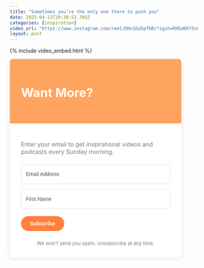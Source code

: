 ```yaml
---
title: "Sometimes you’re the only one there to push you"
date: 2025-04-13T20:38:53.705Z
categories: [inspiration]
video_url: "https://www.instagram.com/reel/DHv1Da5p7bB/?igsh=MXEwNXY3cWFlNmNoZQ=="
layout: post
---
```


{% include video_embed.html %}

<div>
<form action="https://app.kit.com/forms/6215175/subscriptions" style="background-color: rgb(255, 255, 255); border-radius: 8px;" class="seva-form formkit-form" method="post" data-sv-form="6215175" data-uid="c88001cb94" data-format="inline" data-version="5" data-options="{&quot;settings&quot;:{&quot;after_subscribe&quot;:{&quot;action&quot;:&quot;message&quot;,&quot;success_message&quot;:&quot;Success! Now check your email to confirm your subscription.&quot;,&quot;redirect_url&quot;:&quot;&quot;},&quot;analytics&quot;:{&quot;google&quot;:null,&quot;fathom&quot;:null,&quot;facebook&quot;:null,&quot;segment&quot;:null,&quot;pinterest&quot;:null,&quot;sparkloop&quot;:null,&quot;googletagmanager&quot;:null},&quot;modal&quot;:{&quot;trigger&quot;:&quot;timer&quot;,&quot;scroll_percentage&quot;:null,&quot;timer&quot;:5,&quot;devices&quot;:&quot;all&quot;,&quot;show_once_every&quot;:15},&quot;powered_by&quot;:{&quot;show&quot;:false,&quot;url&quot;:&quot;https://partners.kit.com/bbk?utm_campaign=poweredby&amp;utm_content=form&quot;},&quot;recaptcha&quot;:{&quot;enabled&quot;:false},&quot;return_visitor&quot;:{&quot;action&quot;:&quot;show&quot;,&quot;custom_content&quot;:&quot;&quot;},&quot;slide_in&quot;:{&quot;display_in&quot;:&quot;bottom_right&quot;,&quot;trigger&quot;:&quot;timer&quot;,&quot;scroll_percentage&quot;:null,&quot;timer&quot;:5,&quot;devices&quot;:&quot;all&quot;,&quot;show_once_every&quot;:15},&quot;sticky_bar&quot;:{&quot;display_in&quot;:&quot;top&quot;,&quot;trigger&quot;:&quot;timer&quot;,&quot;scroll_percentage&quot;:null,&quot;timer&quot;:5,&quot;devices&quot;:&quot;all&quot;,&quot;show_once_every&quot;:15}},&quot;version&quot;:&quot;5&quot;}" min-width="400 500 600 700 800"><div data-style="card"><div style="background-color: rgb(255, 164, 94);" data-element="column" class="formkit-column"><div style="background-image: url(&quot;https://embed.filekitcdn.com/e/6QZNdQXDn4UDF1So1QiNs1/fxDA85has5yaUApkheVeU6&quot;); opacity: 0.2;" class="formkit-background"></div><div class="formkit-header" style="color: rgb(255, 255, 255); font-size: 22px; font-weight: 700;" data-element="header"><h2>Want More?</h2></div></div><div data-element="column" class="formkit-column"><div class="formkit-subheader" style="color: rgb(125, 125, 125); font-size: 16px;" data-element="subheader"><p>Enter your email to get inspirational videos and podcasts every Sunday morning. </p></div><ul class="formkit-alert formkit-alert-error" data-element="errors" data-group="alert"></ul><div data-element="fields" class="seva-fields formkit-fields"><div class="formkit-field"><input class="formkit-input" name="email_address" style="color: rgb(46, 29, 60); border-color: rgb(227, 227, 227); border-radius: 4px; font-weight: 400;" aria-label="Email Address" placeholder="Email Address" required="" type="email"></div><div class="formkit-field"><input class="formkit-input" aria-label="First Name" style="color: rgb(46, 29, 60); border-color: rgb(227, 227, 227); border-radius: 4px; font-weight: 400;" name="fields[first_name]" placeholder="First Name" type="text"></div><button data-element="submit" class="formkit-submit formkit-submit" style="color: rgb(255, 255, 255); background-color: rgb(255, 128, 62); border-radius: 24px; font-weight: 700;"><div class="formkit-spinner"><div></div><div></div><div></div></div><span class="">Subscribe</span></button></div><div class="formkit-guarantee" style="color: rgb(125, 125, 125); font-size: 13px; font-weight: 400;" data-element="guarantee">We won't send you spam. Unsubscribe at any time.</div></div></div><style>.formkit-form[data-uid="c88001cb94"] *{box-sizing:border-box;}.formkit-form[data-uid="c88001cb94"]{-webkit-font-smoothing:antialiased;-moz-osx-font-smoothing:grayscale;}.formkit-form[data-uid="c88001cb94"] legend{border:none;font-size:inherit;margin-bottom:10px;padding:0;position:relative;display:table;}.formkit-form[data-uid="c88001cb94"] fieldset{border:0;padding:0.01em 0 0 0;margin:0;min-width:0;}.formkit-form[data-uid="c88001cb94"] body:not(:-moz-handler-blocked) fieldset{display:table-cell;}.formkit-form[data-uid="c88001cb94"] h1,.formkit-form[data-uid="c88001cb94"] h2,.formkit-form[data-uid="c88001cb94"] h3,.formkit-form[data-uid="c88001cb94"] h4,.formkit-form[data-uid="c88001cb94"] h5,.formkit-form[data-uid="c88001cb94"] h6{color:inherit;font-size:inherit;font-weight:inherit;}.formkit-form[data-uid="c88001cb94"] h2{font-size:1.5em;margin:1em 0;}.formkit-form[data-uid="c88001cb94"] h3{font-size:1.17em;margin:1em 0;}.formkit-form[data-uid="c88001cb94"] p{color:inherit;font-size:inherit;font-weight:inherit;}.formkit-form[data-uid="c88001cb94"] ol:not([template-default]),.formkit-form[data-uid="c88001cb94"] ul:not([template-default]),.formkit-form[data-uid="c88001cb94"] blockquote:not([template-default]){text-align:left;}.formkit-form[data-uid="c88001cb94"] p:not([template-default]),.formkit-form[data-uid="c88001cb94"] hr:not([template-default]),.formkit-form[data-uid="c88001cb94"] blockquote:not([template-default]),.formkit-form[data-uid="c88001cb94"] ol:not([template-default]),.formkit-form[data-uid="c88001cb94"] ul:not([template-default]){color:inherit;font-style:initial;}.formkit-form[data-uid="c88001cb94"] .ordered-list,.formkit-form[data-uid="c88001cb94"] .unordered-list{list-style-position:outside !important;padding-left:1em;}.formkit-form[data-uid="c88001cb94"] .list-item{padding-left:0;}.formkit-form[data-uid="c88001cb94"][data-format="modal"]{display:none;}.formkit-form[data-uid="c88001cb94"][data-format="slide in"]{display:none;}.formkit-form[data-uid="c88001cb94"][data-format="sticky bar"]{display:none;}.formkit-sticky-bar .formkit-form[data-uid="c88001cb94"][data-format="sticky bar"]{display:block;}.formkit-form[data-uid="c88001cb94"] .formkit-input,.formkit-form[data-uid="c88001cb94"] .formkit-select,.formkit-form[data-uid="c88001cb94"] .formkit-checkboxes{width:100%;}.formkit-form[data-uid="c88001cb94"] .formkit-button,.formkit-form[data-uid="c88001cb94"] .formkit-submit{border:0;border-radius:5px;color:#ffffff;cursor:pointer;display:inline-block;text-align:center;font-size:15px;font-weight:500;cursor:pointer;margin-bottom:15px;overflow:hidden;padding:0;position:relative;vertical-align:middle;}.formkit-form[data-uid="c88001cb94"] .formkit-button:hover,.formkit-form[data-uid="c88001cb94"] .formkit-submit:hover,.formkit-form[data-uid="c88001cb94"] .formkit-button:focus,.formkit-form[data-uid="c88001cb94"] .formkit-submit:focus{outline:none;}.formkit-form[data-uid="c88001cb94"] .formkit-button:hover > span,.formkit-form[data-uid="c88001cb94"] .formkit-submit:hover > span,.formkit-form[data-uid="c88001cb94"] .formkit-button:focus > span,.formkit-form[data-uid="c88001cb94"] .formkit-submit:focus > span{background-color:rgba(0,0,0,0.1);}.formkit-form[data-uid="c88001cb94"] .formkit-button > span,.formkit-form[data-uid="c88001cb94"] .formkit-submit > span{display:block;-webkit-transition:all 300ms ease-in-out;transition:all 300ms ease-in-out;padding:12px 24px;}.formkit-form[data-uid="c88001cb94"] .formkit-input{background:#ffffff;font-size:15px;padding:12px;border:1px solid #e3e3e3;-webkit-flex:1 0 auto;-ms-flex:1 0 auto;flex:1 0 auto;line-height:1.4;margin:0;-webkit-transition:border-color ease-out 300ms;transition:border-color ease-out 300ms;}.formkit-form[data-uid="c88001cb94"] .formkit-input:focus{outline:none;border-color:#1677be;-webkit-transition:border-color ease 300ms;transition:border-color ease 300ms;}.formkit-form[data-uid="c88001cb94"] .formkit-input::-webkit-input-placeholder{color:inherit;opacity:0.8;}.formkit-form[data-uid="c88001cb94"] .formkit-input::-moz-placeholder{color:inherit;opacity:0.8;}.formkit-form[data-uid="c88001cb94"] .formkit-input:-ms-input-placeholder{color:inherit;opacity:0.8;}.formkit-form[data-uid="c88001cb94"] .formkit-input::placeholder{color:inherit;opacity:0.8;}.formkit-form[data-uid="c88001cb94"] [data-group="dropdown"]{position:relative;display:inline-block;width:100%;}.formkit-form[data-uid="c88001cb94"] [data-group="dropdown"]::before{content:"";top:calc(50% - 2.5px);right:10px;position:absolute;pointer-events:none;border-color:#4f4f4f transparent transparent transparent;border-style:solid;border-width:6px 6px 0 6px;height:0;width:0;z-index:999;}.formkit-form[data-uid="c88001cb94"] [data-group="dropdown"] select{height:auto;width:100%;cursor:pointer;color:#333333;line-height:1.4;margin-bottom:0;padding:0 6px;-webkit-appearance:none;-moz-appearance:none;appearance:none;font-size:15px;padding:12px;padding-right:25px;border:1px solid #e3e3e3;background:#ffffff;}.formkit-form[data-uid="c88001cb94"] [data-group="dropdown"] select:focus{outline:none;}.formkit-form[data-uid="c88001cb94"] [data-group="checkboxes"]{text-align:left;margin:0;}.formkit-form[data-uid="c88001cb94"] [data-group="checkboxes"] [data-group="checkbox"]{margin-bottom:10px;}.formkit-form[data-uid="c88001cb94"] [data-group="checkboxes"] [data-group="checkbox"] *{cursor:pointer;}.formkit-form[data-uid="c88001cb94"] [data-group="checkboxes"] [data-group="checkbox"]:last-of-type{margin-bottom:0;}.formkit-form[data-uid="c88001cb94"] [data-group="checkboxes"] [data-group="checkbox"] input[type="checkbox"]{display:none;}.formkit-form[data-uid="c88001cb94"] [data-group="checkboxes"] [data-group="checkbox"] input[type="checkbox"] + label::after{content:none;}.formkit-form[data-uid="c88001cb94"] [data-group="checkboxes"] [data-group="checkbox"] input[type="checkbox"]:checked + label::after{border-color:#ffffff;content:"";}.formkit-form[data-uid="c88001cb94"] [data-group="checkboxes"] [data-group="checkbox"] input[type="checkbox"]:checked + label::before{background:#10bf7a;border-color:#10bf7a;}.formkit-form[data-uid="c88001cb94"] [data-group="checkboxes"] [data-group="checkbox"] label{position:relative;display:inline-block;padding-left:28px;}.formkit-form[data-uid="c88001cb94"] [data-group="checkboxes"] [data-group="checkbox"] label::before,.formkit-form[data-uid="c88001cb94"] [data-group="checkboxes"] [data-group="checkbox"] label::after{position:absolute;content:"";display:inline-block;}.formkit-form[data-uid="c88001cb94"] [data-group="checkboxes"] [data-group="checkbox"] label::before{height:16px;width:16px;border:1px solid #e3e3e3;background:#ffffff;left:0px;top:3px;}.formkit-form[data-uid="c88001cb94"] [data-group="checkboxes"] [data-group="checkbox"] label::after{height:4px;width:8px;border-left:2px solid #4d4d4d;border-bottom:2px solid #4d4d4d;-webkit-transform:rotate(-45deg);-ms-transform:rotate(-45deg);transform:rotate(-45deg);left:4px;top:8px;}.formkit-form[data-uid="c88001cb94"] .formkit-alert{background:#f9fafb;border:1px solid #e3e3e3;border-radius:5px;-webkit-flex:1 0 auto;-ms-flex:1 0 auto;flex:1 0 auto;list-style:none;margin:25px auto;padding:12px;text-align:center;width:100%;}.formkit-form[data-uid="c88001cb94"] .formkit-alert:empty{display:none;}.formkit-form[data-uid="c88001cb94"] .formkit-alert-success{background:#d3fbeb;border-color:#10bf7a;color:#0c905c;}.formkit-form[data-uid="c88001cb94"] .formkit-alert-error{background:#fde8e2;border-color:#f2643b;color:#ea4110;}.formkit-form[data-uid="c88001cb94"] .formkit-spinner{display:-webkit-box;display:-webkit-flex;display:-ms-flexbox;display:flex;height:0px;width:0px;margin:0 auto;position:absolute;top:0;left:0;right:0;width:0px;overflow:hidden;text-align:center;-webkit-transition:all 300ms ease-in-out;transition:all 300ms ease-in-out;}.formkit-form[data-uid="c88001cb94"] .formkit-spinner > div{margin:auto;width:12px;height:12px;background-color:#fff;opacity:0.3;border-radius:100%;display:inline-block;-webkit-animation:formkit-bouncedelay-formkit-form-data-uid-c88001cb94- 1.4s infinite ease-in-out both;animation:formkit-bouncedelay-formkit-form-data-uid-c88001cb94- 1.4s infinite ease-in-out both;}.formkit-form[data-uid="c88001cb94"] .formkit-spinner > div:nth-child(1){-webkit-animation-delay:-0.32s;animation-delay:-0.32s;}.formkit-form[data-uid="c88001cb94"] .formkit-spinner > div:nth-child(2){-webkit-animation-delay:-0.16s;animation-delay:-0.16s;}.formkit-form[data-uid="c88001cb94"] .formkit-submit[data-active] .formkit-spinner{opacity:1;height:100%;width:50px;}.formkit-form[data-uid="c88001cb94"] .formkit-submit[data-active] .formkit-spinner ~ span{opacity:0;}.formkit-form[data-uid="c88001cb94"] .formkit-powered-by[data-active="false"]{opacity:0.35;}.formkit-form[data-uid="c88001cb94"] .formkit-powered-by-convertkit-container{display:-webkit-box;display:-webkit-flex;display:-ms-flexbox;display:flex;width:100%;margin:10px 0;position:relative;}.formkit-form[data-uid="c88001cb94"] .formkit-powered-by-convertkit-container[data-active="false"]{opacity:0.35;}.formkit-form[data-uid="c88001cb94"] .formkit-powered-by-convertkit{-webkit-align-items:center;-webkit-box-align:center;-ms-flex-align:center;align-items:center;background-color:#ffffff;border-radius:9px;color:#3d3d3d;cursor:pointer;display:block;height:36px;margin:0 auto;opacity:0.95;padding:0;-webkit-text-decoration:none;text-decoration:none;text-indent:100%;-webkit-transition:ease-in-out all 200ms;transition:ease-in-out all 200ms;white-space:nowrap;overflow:hidden;-webkit-user-select:none;-moz-user-select:none;-ms-user-select:none;user-select:none;width:157px;background-repeat:no-repeat;background-position:center;background-image:url("data:image/svg+xml;charset=utf8,%3Csvg width='133' height='36' viewBox='0 0 133 36' fill='none' xmlns='http://www.w3.org/2000/svg'%3E%3Cpath d='M0.861 25.5C0.735 25.5 0.651 25.416 0.651 25.29V10.548C0.651 10.422 0.735 10.338 0.861 10.338H6.279C9.072 10.338 10.668 11.451 10.668 13.824C10.668 15.819 9.219 16.932 8.001 17.226C7.707 17.268 7.707 17.625 8.022 17.688C9.912 18.108 11.088 19.116 11.088 21.321C11.088 23.715 9.429 25.5 6.426 25.5H0.861ZM5.397 23.085C6.825 23.085 7.518 22.224 7.518 21.006C7.518 19.683 6.825 18.948 5.397 18.948H4.2V23.085H5.397ZM5.313 16.617C6.51 16.617 7.245 15.945 7.245 14.601C7.245 13.383 6.51 12.753 5.25 12.753H4.2V16.617H5.313ZM17.9758 23.883C17.9758 23.568 17.6608 23.505 17.5348 23.799C17.0308 24.954 16.1698 25.731 14.5528 25.731C12.8728 25.731 12.0958 24.471 12.0958 22.707V14.937C12.0958 14.811 12.1798 14.727 12.3058 14.727H15.2248C15.3508 14.727 15.4348 14.811 15.4348 14.937V21.657C15.4348 22.581 15.7708 23.022 16.4638 23.022C17.1778 23.022 17.6188 22.581 17.6188 21.657V14.937C17.6188 14.811 17.7028 14.727 17.8288 14.727H20.7478C20.8738 14.727 20.9578 14.811 20.9578 14.937V25.29C20.9578 25.416 20.8738 25.5 20.7478 25.5H18.1858C18.0598 25.5 17.9758 25.416 17.9758 25.29V23.883ZM25.6141 25.29C25.6141 25.416 25.5301 25.5 25.4041 25.5H22.4851C22.3591 25.5 22.2751 25.416 22.2751 25.29V14.937C22.2751 14.811 22.3591 14.727 22.4851 14.727H25.4041C25.5301 14.727 25.6141 14.811 25.6141 14.937V25.29ZM23.9131 13.74C22.8001 13.74 22.0441 12.942 22.0441 11.934C22.0441 10.926 22.8001 10.107 23.9131 10.107C25.0051 10.107 25.7611 10.926 25.7611 11.934C25.7611 12.942 25.0051 13.74 23.9131 13.74ZM26.7883 10.548C26.7883 10.422 26.8723 10.338 26.9983 10.338H29.9173C30.0433 10.338 30.1273 10.422 30.1273 10.548V22.056C30.1273 22.749 30.2533 23.085 30.8203 23.085C31.0093 23.085 31.1983 23.043 31.3663 23.001C31.5133 22.959 31.6183 22.959 31.6183 23.127V25.059C31.6183 25.164 31.5763 25.269 31.4923 25.311C30.9673 25.521 30.2953 25.71 29.5813 25.71C27.7123 25.71 26.7883 24.639 26.7883 22.476V10.548ZM32.4237 14.727C32.8227 14.727 32.9277 14.538 32.9697 14.055L33.1167 12.039C33.1167 11.913 33.2217 11.829 33.3477 11.829H35.8887C36.0147 11.829 36.0987 11.913 36.0987 12.039V14.517C36.0987 14.643 36.1827 14.727 36.3087 14.727H38.2827C38.4087 14.727 38.4927 14.811 38.4927 14.937V16.659C38.4927 16.785 38.4087 16.869 38.2827 16.869H36.0777V22.056C36.0777 22.875 36.5397 23.085 37.0647 23.085C37.4847 23.085 37.9467 22.938 38.3247 22.707C38.4717 22.623 38.5767 22.665 38.5767 22.833V24.828C38.5767 24.933 38.5347 25.017 38.4507 25.08C37.8417 25.458 36.9807 25.71 36.0357 25.71C34.2927 25.71 32.7387 24.912 32.7387 22.476V16.869H31.8567C31.7307 16.869 31.6467 16.785 31.6467 16.659V14.937C31.6467 14.811 31.7307 14.727 31.8567 14.727H32.4237ZM51.3808 14.727C51.5068 14.727 51.5908 14.79 51.6118 14.916L52.3888 19.851L52.5778 21.174C52.6198 21.468 52.9558 21.468 52.9768 21.174C53.0398 20.712 53.0818 20.271 53.1658 19.83L53.8798 14.916C53.9008 14.79 53.9848 14.727 54.1108 14.727H56.6728C56.8198 14.727 56.8828 14.811 56.8618 14.958L54.6778 25.311C54.6568 25.437 54.5728 25.5 54.4468 25.5H51.3178C51.1918 25.5 51.1078 25.437 51.0868 25.311L50.1208 20.082L49.8898 18.633C49.8688 18.444 49.6588 18.444 49.6378 18.633L49.4068 20.103L48.5458 25.311C48.5248 25.437 48.4408 25.5 48.3148 25.5H45.2068C45.0808 25.5 44.9968 25.437 44.9758 25.311L42.8128 14.958C42.7918 14.811 42.8548 14.727 43.0018 14.727H45.9628C46.0888 14.727 46.1728 14.79 46.1938 14.916L46.9288 19.83C47.0128 20.271 47.0758 20.754 47.1388 21.195C47.2018 21.51 47.4748 21.531 47.5378 21.195L47.7478 19.872L48.6088 14.916C48.6298 14.79 48.7138 14.727 48.8398 14.727H51.3808ZM61.1582 25.29C61.1582 25.416 61.0742 25.5 60.9482 25.5H58.0292C57.9032 25.5 57.8192 25.416 57.8192 25.29V14.937C57.8192 14.811 57.9032 14.727 58.0292 14.727H60.9482C61.0742 14.727 61.1582 14.811 61.1582 14.937V25.29ZM59.4572 13.74C58.3442 13.74 57.5882 12.942 57.5882 11.934C57.5882 10.926 58.3442 10.107 59.4572 10.107C60.5492 10.107 61.3052 10.926 61.3052 11.934C61.3052 12.942 60.5492 13.74 59.4572 13.74ZM62.8154 14.727C63.2144 14.727 63.3194 14.538 63.3614 14.055L63.5084 12.039C63.5084 11.913 63.6134 11.829 63.7394 11.829H66.2804C66.4064 11.829 66.4904 11.913 66.4904 12.039V14.517C66.4904 14.643 66.5744 14.727 66.7004 14.727H68.6744C68.8004 14.727 68.8844 14.811 68.8844 14.937V16.659C68.8844 16.785 68.8004 16.869 68.6744 16.869H66.4694V22.056C66.4694 22.875 66.9314 23.085 67.4564 23.085C67.8764 23.085 68.3384 22.938 68.7164 22.707C68.8634 22.623 68.9684 22.665 68.9684 22.833V24.828C68.9684 24.933 68.9264 25.017 68.8424 25.08C68.2334 25.458 67.3724 25.71 66.4274 25.71C64.6844 25.71 63.1304 24.912 63.1304 22.476V16.869H62.2484C62.1224 16.869 62.0384 16.785 62.0384 16.659V14.937C62.0384 14.811 62.1224 14.727 62.2484 14.727H62.8154ZM73.4298 16.323C73.4298 16.638 73.7868 16.68 73.9128 16.407C74.3748 15.315 75.1308 14.496 76.6008 14.496C78.2178 14.496 78.9528 15.609 78.9528 17.373V25.29C78.9528 25.416 78.8688 25.5 78.7428 25.5H75.8238C75.6978 25.5 75.6138 25.416 75.6138 25.29V18.633C75.6138 17.709 75.2778 17.268 74.5848 17.268C73.8708 17.268 73.4298 17.709 73.4298 18.633V25.29C73.4298 25.416 73.3458 25.5 73.2198 25.5H70.3008C70.1748 25.5 70.0908 25.416 70.0908 25.29V10.548C70.0908 10.422 70.1748 10.338 70.3008 10.338H73.2198C73.3458 10.338 73.4298 10.422 73.4298 10.548V16.323Z' fill='%231E1E1E'/%3E%3Cpath d='M100.132 16.3203C105.58 17.3761 107.272 22.4211 107.318 27.4961C107.318 27.6101 107.226 27.7041 107.112 27.7041H100.252C100.138 27.7041 100.046 27.6121 100.046 27.5001C100.026 23.5629 99.3877 20.0896 95.4865 19.9396C95.3705 19.9356 95.2725 20.0276 95.2725 20.1456V27.5001C95.2725 27.6141 95.1806 27.7061 95.0666 27.7061H88.206C88.092 27.7061 88 27.6141 88 27.5001V8.75585C88 8.64187 88.092 8.54989 88.206 8.54989H95.0686C95.1826 8.54989 95.2745 8.64187 95.2745 8.75585V15.7764C95.2745 15.8804 95.3585 15.9644 95.4625 15.9644C95.5445 15.9644 95.6185 15.9104 95.6425 15.8324C97.4081 10.0416 100.709 8.58588 106.07 8.55189C106.184 8.55189 106.276 8.64387 106.276 8.75785V15.7604C106.276 15.8744 106.184 15.9664 106.07 15.9664H100.166C100.066 15.9664 99.9856 16.0464 99.9856 16.1464C99.9856 16.2304 100.048 16.3043 100.132 16.3203ZM118.918 20.7095V16.1704C118.918 16.0564 119.01 15.9644 119.124 15.9644H124.173C124.273 15.9644 124.353 15.8844 124.353 15.7844C124.353 15.6985 124.291 15.6245 124.207 15.6085C120.256 14.8246 118.432 12.5511 118.37 8.75585C118.368 8.64387 118.458 8.54989 118.572 8.54989H125.986C126.1 8.54989 126.192 8.64187 126.192 8.75585V11.9532C126.192 12.0672 126.284 12.1592 126.398 12.1592H130.649C130.763 12.1592 130.855 12.2511 130.855 12.3651V15.7624C130.855 15.8764 130.763 15.9684 130.649 15.9684H126.398C126.284 15.9684 126.192 16.0604 126.192 16.1744V19.8356C126.192 21.1294 126.986 21.5553 128.04 21.5553C129.692 21.5553 131.323 20.8114 131.977 20.4735C132.113 20.4035 132.277 20.5015 132.277 20.6555V26.3543C132.277 26.5063 132.193 26.6463 132.059 26.7183C131.413 27.0582 129.418 28 127.136 28C122.435 27.996 118.918 26.0824 118.918 20.7095ZM109.266 27.4981V16.1704C109.266 16.0564 109.358 15.9644 109.472 15.9644H116.334C116.448 15.9644 116.54 16.0564 116.54 16.1704V27.4981C116.54 27.6121 116.448 27.7041 116.334 27.7041H109.472C109.358 27.7021 109.266 27.6101 109.266 27.4981ZM108.876 11.4913C108.876 13.4189 110.238 14.9826 112.853 14.9826C115.469 14.9826 116.83 13.4189 116.83 11.4913C116.83 9.56369 115.471 8 112.853 8C110.238 8 108.876 9.56369 108.876 11.4913Z' fill='%231E1E1E'/%3E%3C/svg%3E");}.formkit-form[data-uid="c88001cb94"] .formkit-powered-by-convertkit:hover,.formkit-form[data-uid="c88001cb94"] .formkit-powered-by-convertkit:focus{background-color:#ffffff;-webkit-transform:scale(1.025) perspective(1px);-ms-transform:scale(1.025) perspective(1px);transform:scale(1.025) perspective(1px);opacity:1;}.formkit-form[data-uid="c88001cb94"] .formkit-powered-by-convertkit[data-variant="dark"],.formkit-form[data-uid="c88001cb94"] .formkit-powered-by-convertkit[data-variant="light"]{background-color:transparent;border-color:transparent;width:133px;}.formkit-form[data-uid="c88001cb94"] .formkit-powered-by-convertkit[data-variant="light"]{color:#ffffff;background-image:url("data:image/svg+xml;charset=utf8,%3Csvg width='133' height='36' viewBox='0 0 133 36' fill='none' xmlns='http://www.w3.org/2000/svg'%3E%3Cpath d='M0.861 25.5C0.735 25.5 0.651 25.416 0.651 25.29V10.548C0.651 10.422 0.735 10.338 0.861 10.338H6.279C9.072 10.338 10.668 11.451 10.668 13.824C10.668 15.819 9.219 16.932 8.001 17.226C7.707 17.268 7.707 17.625 8.022 17.688C9.912 18.108 11.088 19.116 11.088 21.321C11.088 23.715 9.429 25.5 6.426 25.5H0.861ZM5.397 23.085C6.825 23.085 7.518 22.224 7.518 21.006C7.518 19.683 6.825 18.948 5.397 18.948H4.2V23.085H5.397ZM5.313 16.617C6.51 16.617 7.245 15.945 7.245 14.601C7.245 13.383 6.51 12.753 5.25 12.753H4.2V16.617H5.313ZM17.9758 23.883C17.9758 23.568 17.6608 23.505 17.5348 23.799C17.0308 24.954 16.1698 25.731 14.5528 25.731C12.8728 25.731 12.0958 24.471 12.0958 22.707V14.937C12.0958 14.811 12.1798 14.727 12.3058 14.727H15.2248C15.3508 14.727 15.4348 14.811 15.4348 14.937V21.657C15.4348 22.581 15.7708 23.022 16.4638 23.022C17.1778 23.022 17.6188 22.581 17.6188 21.657V14.937C17.6188 14.811 17.7028 14.727 17.8288 14.727H20.7478C20.8738 14.727 20.9578 14.811 20.9578 14.937V25.29C20.9578 25.416 20.8738 25.5 20.7478 25.5H18.1858C18.0598 25.5 17.9758 25.416 17.9758 25.29V23.883ZM25.6141 25.29C25.6141 25.416 25.5301 25.5 25.4041 25.5H22.4851C22.3591 25.5 22.2751 25.416 22.2751 25.29V14.937C22.2751 14.811 22.3591 14.727 22.4851 14.727H25.4041C25.5301 14.727 25.6141 14.811 25.6141 14.937V25.29ZM23.9131 13.74C22.8001 13.74 22.0441 12.942 22.0441 11.934C22.0441 10.926 22.8001 10.107 23.9131 10.107C25.0051 10.107 25.7611 10.926 25.7611 11.934C25.7611 12.942 25.0051 13.74 23.9131 13.74ZM26.7883 10.548C26.7883 10.422 26.8723 10.338 26.9983 10.338H29.9173C30.0433 10.338 30.1273 10.422 30.1273 10.548V22.056C30.1273 22.749 30.2533 23.085 30.8203 23.085C31.0093 23.085 31.1983 23.043 31.3663 23.001C31.5133 22.959 31.6183 22.959 31.6183 23.127V25.059C31.6183 25.164 31.5763 25.269 31.4923 25.311C30.9673 25.521 30.2953 25.71 29.5813 25.71C27.7123 25.71 26.7883 24.639 26.7883 22.476V10.548ZM32.4237 14.727C32.8227 14.727 32.9277 14.538 32.9697 14.055L33.1167 12.039C33.1167 11.913 33.2217 11.829 33.3477 11.829H35.8887C36.0147 11.829 36.0987 11.913 36.0987 12.039V14.517C36.0987 14.643 36.1827 14.727 36.3087 14.727H38.2827C38.4087 14.727 38.4927 14.811 38.4927 14.937V16.659C38.4927 16.785 38.4087 16.869 38.2827 16.869H36.0777V22.056C36.0777 22.875 36.5397 23.085 37.0647 23.085C37.4847 23.085 37.9467 22.938 38.3247 22.707C38.4717 22.623 38.5767 22.665 38.5767 22.833V24.828C38.5767 24.933 38.5347 25.017 38.4507 25.08C37.8417 25.458 36.9807 25.71 36.0357 25.71C34.2927 25.71 32.7387 24.912 32.7387 22.476V16.869H31.8567C31.7307 16.869 31.6467 16.785 31.6467 16.659V14.937C31.6467 14.811 31.7307 14.727 31.8567 14.727H32.4237ZM51.3808 14.727C51.5068 14.727 51.5908 14.79 51.6118 14.916L52.3888 19.851L52.5778 21.174C52.6198 21.468 52.9558 21.468 52.9768 21.174C53.0398 20.712 53.0818 20.271 53.1658 19.83L53.8798 14.916C53.9008 14.79 53.9848 14.727 54.1108 14.727H56.6728C56.8198 14.727 56.8828 14.811 56.8618 14.958L54.6778 25.311C54.6568 25.437 54.5728 25.5 54.4468 25.5H51.3178C51.1918 25.5 51.1078 25.437 51.0868 25.311L50.1208 20.082L49.8898 18.633C49.8688 18.444 49.6588 18.444 49.6378 18.633L49.4068 20.103L48.5458 25.311C48.5248 25.437 48.4408 25.5 48.3148 25.5H45.2068C45.0808 25.5 44.9968 25.437 44.9758 25.311L42.8128 14.958C42.7918 14.811 42.8548 14.727 43.0018 14.727H45.9628C46.0888 14.727 46.1728 14.79 46.1938 14.916L46.9288 19.83C47.0128 20.271 47.0758 20.754 47.1388 21.195C47.2018 21.51 47.4748 21.531 47.5378 21.195L47.7478 19.872L48.6088 14.916C48.6298 14.79 48.7138 14.727 48.8398 14.727H51.3808ZM61.1582 25.29C61.1582 25.416 61.0742 25.5 60.9482 25.5H58.0292C57.9032 25.5 57.8192 25.416 57.8192 25.29V14.937C57.8192 14.811 57.9032 14.727 58.0292 14.727H60.9482C61.0742 14.727 61.1582 14.811 61.1582 14.937V25.29ZM59.4572 13.74C58.3442 13.74 57.5882 12.942 57.5882 11.934C57.5882 10.926 58.3442 10.107 59.4572 10.107C60.5492 10.107 61.3052 10.926 61.3052 11.934C61.3052 12.942 60.5492 13.74 59.4572 13.74ZM62.8154 14.727C63.2144 14.727 63.3194 14.538 63.3614 14.055L63.5084 12.039C63.5084 11.913 63.6134 11.829 63.7394 11.829H66.2804C66.4064 11.829 66.4904 11.913 66.4904 12.039V14.517C66.4904 14.643 66.5744 14.727 66.7004 14.727H68.6744C68.8004 14.727 68.8844 14.811 68.8844 14.937V16.659C68.8844 16.785 68.8004 16.869 68.6744 16.869H66.4694V22.056C66.4694 22.875 66.9314 23.085 67.4564 23.085C67.8764 23.085 68.3384 22.938 68.7164 22.707C68.8634 22.623 68.9684 22.665 68.9684 22.833V24.828C68.9684 24.933 68.9264 25.017 68.8424 25.08C68.2334 25.458 67.3724 25.71 66.4274 25.71C64.6844 25.71 63.1304 24.912 63.1304 22.476V16.869H62.2484C62.1224 16.869 62.0384 16.785 62.0384 16.659V14.937C62.0384 14.811 62.1224 14.727 62.2484 14.727H62.8154ZM73.4298 16.323C73.4298 16.638 73.7868 16.68 73.9128 16.407C74.3748 15.315 75.1308 14.496 76.6008 14.496C78.2178 14.496 78.9528 15.609 78.9528 17.373V25.29C78.9528 25.416 78.8688 25.5 78.7428 25.5H75.8238C75.6978 25.5 75.6138 25.416 75.6138 25.29V18.633C75.6138 17.709 75.2778 17.268 74.5848 17.268C73.8708 17.268 73.4298 17.709 73.4298 18.633V25.29C73.4298 25.416 73.3458 25.5 73.2198 25.5H70.3008C70.1748 25.5 70.0908 25.416 70.0908 25.29V10.548C70.0908 10.422 70.1748 10.338 70.3008 10.338H73.2198C73.3458 10.338 73.4298 10.422 73.4298 10.548V16.323Z' fill='white'/%3E%3Cpath d='M100.132 16.3203C105.58 17.3761 107.272 22.4211 107.318 27.4961C107.318 27.6101 107.226 27.7041 107.112 27.7041H100.252C100.138 27.7041 100.046 27.6121 100.046 27.5001C100.026 23.5629 99.3877 20.0896 95.4865 19.9396C95.3705 19.9356 95.2725 20.0276 95.2725 20.1456V27.5001C95.2725 27.6141 95.1806 27.7061 95.0666 27.7061H88.206C88.092 27.7061 88 27.6141 88 27.5001V8.75585C88 8.64187 88.092 8.54989 88.206 8.54989H95.0686C95.1826 8.54989 95.2745 8.64187 95.2745 8.75585V15.7764C95.2745 15.8804 95.3585 15.9644 95.4625 15.9644C95.5445 15.9644 95.6185 15.9104 95.6425 15.8324C97.4081 10.0416 100.709 8.58588 106.07 8.55189C106.184 8.55189 106.276 8.64387 106.276 8.75785V15.7604C106.276 15.8744 106.184 15.9664 106.07 15.9664H100.166C100.066 15.9664 99.9856 16.0464 99.9856 16.1464C99.9856 16.2304 100.048 16.3043 100.132 16.3203ZM118.918 20.7095V16.1704C118.918 16.0564 119.01 15.9644 119.124 15.9644H124.173C124.273 15.9644 124.353 15.8844 124.353 15.7844C124.353 15.6985 124.291 15.6245 124.207 15.6085C120.256 14.8246 118.432 12.5511 118.37 8.75585C118.368 8.64387 118.458 8.54989 118.572 8.54989H125.986C126.1 8.54989 126.192 8.64187 126.192 8.75585V11.9532C126.192 12.0672 126.284 12.1592 126.398 12.1592H130.649C130.763 12.1592 130.855 12.2511 130.855 12.3651V15.7624C130.855 15.8764 130.763 15.9684 130.649 15.9684H126.398C126.284 15.9684 126.192 16.0604 126.192 16.1744V19.8356C126.192 21.1294 126.986 21.5553 128.04 21.5553C129.692 21.5553 131.323 20.8114 131.977 20.4735C132.113 20.4035 132.277 20.5015 132.277 20.6555V26.3543C132.277 26.5063 132.193 26.6463 132.059 26.7183C131.413 27.0582 129.418 28 127.136 28C122.435 27.996 118.918 26.0824 118.918 20.7095ZM109.266 27.4981V16.1704C109.266 16.0564 109.358 15.9644 109.472 15.9644H116.334C116.448 15.9644 116.54 16.0564 116.54 16.1704V27.4981C116.54 27.6121 116.448 27.7041 116.334 27.7041H109.472C109.358 27.7021 109.266 27.6101 109.266 27.4981ZM108.876 11.4913C108.876 13.4189 110.238 14.9826 112.853 14.9826C115.469 14.9826 116.83 13.4189 116.83 11.4913C116.83 9.56369 115.471 8 112.853 8C110.238 8 108.876 9.56369 108.876 11.4913Z' fill='white'/%3E%3C/svg%3E");}@-webkit-keyframes formkit-bouncedelay-formkit-form-data-uid-c88001cb94-{0%,80%,100%{-webkit-transform:scale(0);-ms-transform:scale(0);transform:scale(0);}40%{-webkit-transform:scale(1);-ms-transform:scale(1);transform:scale(1);}}@keyframes formkit-bouncedelay-formkit-form-data-uid-c88001cb94-{0%,80%,100%{-webkit-transform:scale(0);-ms-transform:scale(0);transform:scale(0);}40%{-webkit-transform:scale(1);-ms-transform:scale(1);transform:scale(1);}}.formkit-form[data-uid="c88001cb94"] blockquote{padding:10px 20px;margin:0 0 20px;border-left:5px solid #e1e1e1;}.formkit-form[data-uid="c88001cb94"] .seva-custom-content{padding:15px;font-size:16px;color:#fff;mix-blend-mode:difference;}.formkit-form[data-uid="c88001cb94"] .formkit-modal.guard{max-width:420px;width:100%;} .formkit-form[data-uid="c88001cb94"]{box-shadow:0 2px 15px 0 rgba(51,51,51,0.1);overflow:hidden;max-width:460px !important;}.formkit-slide-in{max-width:460px !important;}.formkit-form[data-uid="c88001cb94"] [data-style="card"]{width:100%;display:block;}.formkit-form[data-uid="c88001cb94"] .formkit-header{margin-top:40px;margin-bottom:0;position:relative;z-index:2;}.formkit-form[data-uid="c88001cb94"] .formkit-header p{margin-bottom:0;}.formkit-form[data-uid="c88001cb94"] .formkit-subheader{margin-bottom:25px;}.formkit-form[data-uid="c88001cb94"] .formkit-column{padding:30px;position:relative;}.formkit-form[data-uid="c88001cb94"] .formkit-background{background-size:cover;background-repeat:no-repeat;background-position:center;}.formkit-form[data-uid="c88001cb94"] .formkit-fields{position:relative;}.formkit-form[data-uid="c88001cb94"] .formkit-field{margin:0 0 15px 0;}.formkit-form[data-uid="c88001cb94"] .formkit-field:last-of-type input{padding-right:110px;}.formkit-form[data-uid="c88001cb94"] .formkit-input,.formkit-form[data-uid="c88001cb94"] .formkit-submit{font-size:14px;}.formkit-form[data-uid="c88001cb94"] .formkit-input{width:100%;padding:15px 12px;}.formkit-form[data-uid="c88001cb94"] .formkit-submit{margin-top:5px;margin-bottom:0;}.formkit-form[data-uid="c88001cb94"] .formkit-guarantee{font-size:13px;text-align:center;margin:25px 0 0 0;}.formkit-form[data-uid="c88001cb94"] .formkit-guarantee > p{margin:0;}.formkit-form[data-uid="c88001cb94"] .formkit-background{width:100%;height:100%;position:absolute;top:0;left:0;background-size:cover;z-index:1;}.formkit-form[data-uid="c88001cb94"] .formkit-powered-by-convertkit-container{margin:20px 0 0 0;} </style></form>
</div>